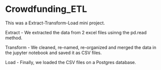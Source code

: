 # Crowdfunding_ETL
This was a Extract-Transform-Load mini project.

Extract -
    We extracted the data from 2 excel files usinng the pd.read method.

Transform -
    We cleaned, re-named, re-organized and merged the data in the jupyter notebook and saved it as CSV files.

Load -
    Finally, we loaded the CSV files on a Postgres database.